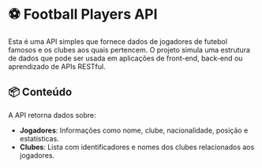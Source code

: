 # ⚽ Football Players API

Esta é uma API simples que fornece dados de jogadores de futebol famosos e os clubes aos quais pertencem. O projeto simula uma estrutura de dados que pode ser usada em aplicações de front-end, back-end ou aprendizado de APIs RESTful.

## 📦 Conteúdo

A API retorna dados sobre:

- **Jogadores**: Informações como nome, clube, nacionalidade, posição e estatísticas.
- **Clubes**: Lista com identificadores e nomes dos clubes relacionados aos jogadores.

